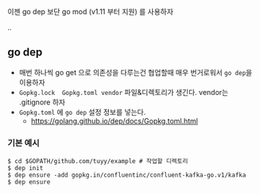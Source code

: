 이젠 go dep 보단 go mod (v1.11 부터 지원) 를 사용하자

..

## go dep
* 매번 하나씩 go get 으로 의존성을 다루는건 협업할때 매우 번거로워서 ```go dep```을 이용하자
* ```Gopkg.lock  Gopkg.toml vendor``` 파일&디렉토리가 생긴다. vendor는 .gitignore 하자
* ```Gopkg.toml``` 에 ```go dep``` 설정 정보를 넣는다.
    * https://golang.github.io/dep/docs/Gopkg.toml.html

### 기본 예시
```
$ cd $GOPATH/github.com/tuyy/example # 작업할 디렉토리
$ dep init
$ dep ensure -add gopkg.in/confluentinc/confluent-kafka-go.v1/kafka
$ dep ensure
```
